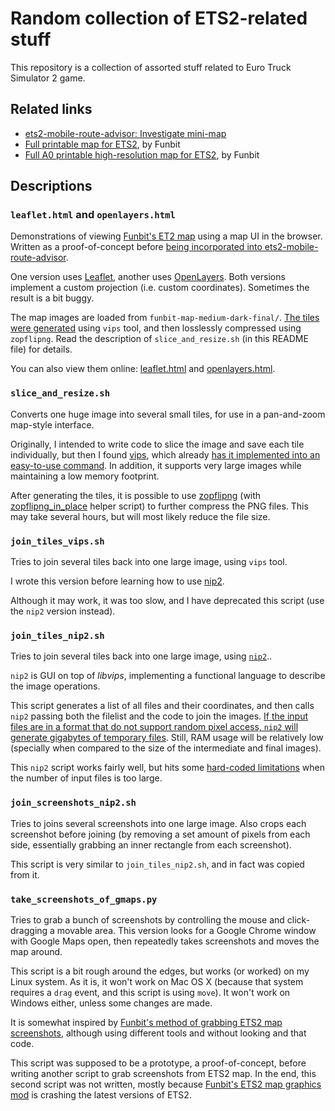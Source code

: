 Random collection of ETS2-related stuff
=======================================

This repository is a collection of assorted stuff related to Euro Truck Simulator 2 game.

Related links
-------------

* [ets2-mobile-route-advisor: Investigate mini-map](https://github.com/mkoch227/ets2-mobile-route-advisor/issues/2)
* [Full printable map for ETS2](http://forum.scssoft.com/viewtopic.php?f=41&t=169132), by Funbit
* [Full A0 printable high-resolution map for ETS2](http://forum.scssoft.com/viewtopic.php?f=41&t=186779), by Funbit

Descriptions
------------

### `leaflet.html` and `openlayers.html`

Demonstrations of viewing [Funbit's ET2 map](http://forum.scssoft.com/viewtopic.php?f=41&t=186779) using a map UI in the browser. Written as a proof-of-concept before [being incorporated into ets2-mobile-route-advisor](https://github.com/mkoch227/ets2-mobile-route-advisor/issues/2#issuecomment-130100760).

One version uses [Leaflet](http://leafletjs.com/), another uses [OpenLayers](http://openlayers.org/). Both versions implement a custom projection (i.e. custom coordinates). Sometimes the result is a bit buggy.

The map images are loaded from `funbit-map-medium-dark-final/`. [The tiles were generated](https://github.com/mkoch227/ets2-mobile-route-advisor/issues/2#issuecomment-129958811) using `vips` tool, and then losslessly compressed using `zopflipng`. Read the description of `slice_and_resize.sh` (in this README file) for details.

You can also view them online: [leaflet.html](http://denilsonsa.github.io/ets2-stuff/leaflet.html) and [openlayers.html](http://denilsonsa.github.io/ets2-stuff/openlayers.html).

### `slice_and_resize.sh`

Converts one huge image into several small tiles, for use in a pan-and-zoom map-style interface.

Originally, I intended to write code to slice the image and save each tile individually, but then I found [vips](http://libvips.blogspot.com/), which already [has it implemented into an easy-to-use command](http://libvips.blogspot.com/2013/03/making-deepzoom-zoomify-and-google-maps.html). In addition, it supports very large images while maintaining a low memory footprint.

After generating the tiles, it is possible to use [zopflipng](https://github.com/google/zopfli/tree/master/src/zopflipng/) (with [zopflipng_in_place](https://bitbucket.org/denilsonsa/small_scripts/src/default/zopflipng_in_place) helper script) to further compress the PNG files. This may take several hours, but will most likely reduce the file size.

### `join_tiles_vips.sh`

Tries to join several tiles back into one large image, using `vips` tool.

I wrote this version before learning how to use [nip2](http://www.vips.ecs.soton.ac.uk/index.php?title=Nip2).

Although it may work, it was too slow, and I have deprecated this script (use the `nip2` version instead).

### `join_tiles_nip2.sh`

Tries to join several tiles back into one large image, using [`nip2`](http://www.vips.ecs.soton.ac.uk/index.php?title=Nip2)..

`nip2` is GUI on top of *libvips*, implementing a functional language to describe the image operations.

This script generates a list of all files and their coordinates, and then calls `nip2` passing both the filelist and the code to join the images. [If the input files are in a format that do not support random pixel access, `nip2` will generate gigabytes of temporary files](https://github.com/jcupitt/nip2/issues/54#issuecomment-137151009). Still, RAM usage will be relatively low (specially when compared to the size of the intermediate and final images).

This `nip2` script works fairly well, but hits some [hard-coded limitations](https://github.com/jcupitt/nip2/issues/54#issuecomment-137199467) when the number of input files is too large.

### `join_screenshots_nip2.sh`

Tries to joins several screenshots into one large image. Also crops each screenshot before joining (by removing a set amount of pixels from each side, essentially grabbing an inner rectangle from each screenshot).

This script is very similar to `join_tiles_nip2.sh`, and in fact was copied from it.

### `take_screenshots_of_gmaps.py`

Tries to grab a bunch of screenshots by controlling the mouse and click-dragging a movable area. This version looks for a Google Chrome window with Google Maps open, then repeatedly takes screenshots and moves the map around.

This script is a bit rough around the edges, but works (or worked) on my Linux system. As it is, it won't work on Mac OS X (because that system requires a `drag` event, and this script is using `move`). It won't work on Windows either, unless some changes are made.

It is somewhat inspired by [Funbit's method of grabbing ETS2 map screenshots](http://forum.scssoft.com/viewtopic.php?p=405122#p405122), although using different tools and without looking and that code.

This script was supposed to be a prototype, a proof-of-concept, before writing another script to grab screenshots from ETS2 map. In the end, this second script was not written, mostly because [Funbit's ETS2 map graphics mod](http://forum.scssoft.com/viewtopic.php?p=430273#p430273) is crashing the latest versions of ETS2.

